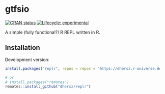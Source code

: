 
# gtfsio

[![CRAN
status](https://www.r-pkg.org/badges/version/replr)](https://CRAN.R-project.org/package=replr)
[![Lifecycle:
experimental](https://img.shields.io/badge/lifecycle-experimental-orange.svg)](https://lifecycle.r-lib.org/articles/stages.html)

A simple (fully functional?) R REPL written in R.

## Installation

Development version:

``` r
install.packages("replr", repos = repos = "https://dhersz.r-universe.dev")

# or
# install.packages("remotes")
remotes::install_github("dhersz/replr")
```
